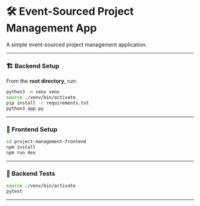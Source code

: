 # 🛠️ Event-Sourced Project Management App

A simple event-sourced project management application.

---

### 🏗️ Backend Setup

From the **root directory**, run:

```sh
python3 -m venv venv
source ./venv/bin/activate
pip install -r requirements.txt
python3 app.py
```

---

### 🎨 Frontend Setup

```sh
cd project-management-frontend
npm install
npm run dev
```

---

### 🧪 Backend Tests

```sh
source ./venv/bin/activate
pytest
```

---
